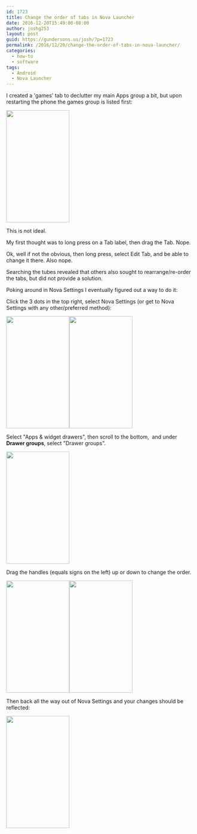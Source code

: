 ```yaml
---
id: 1723
title: Change the order of tabs in Nova Launcher
date: 2016-12-20T15:49:00-08:00
author: joshg253
layout: post
guid: https://gundersons.us/josh/?p=1723
permalink: /2016/12/20/change-the-order-of-tabs-in-nova-launcher/
categories:
  - how-to
  - software
tags:
  - Android
  - Nova Launcher
---
```

I created a 'games' tab to declutter my main Apps group a bit, but upon restarting the phone the games group is listed first:

<a href="/josh/wp-content/uploads/sites/2/2016/12/Screenshot_20161220-151143.jpg"><img class="size-medium wp-image-1724 alignnone" src="https://gundersons.us/josh/wp-content/uploads/sites/2/2016/12/Screenshot_20161220-151143-169x300.jpg" alt="" width="169" height="300" /></a>

This is not ideal.

My first thought was to long press on a Tab label, then drag the Tab. Nope.

Ok, well if not the obvious, then long press, select Edit Tab, and be able to change it there. Also nope.

Searching the tubes revealed that others also sought to rearrange/re-order the tabs, but did not provide a solution.

Poking around in Nova Settings I eventually figured out a way to do it:

Click the 3 dots in the top right, select Nova Settings (or get to Nova Settings with any other/preferred method):

<a href="/josh/wp-content/uploads/sites/2/2016/12/Screenshot_20161220-151153.jpg"><img class="size-medium wp-image-1725 alignnone" src="https://gundersons.us/josh/wp-content/uploads/sites/2/2016/12/Screenshot_20161220-151153-169x300.jpg" alt="" width="169" height="300" /></a><a href="/josh/wp-content/uploads/sites/2/2016/12/Screenshot_20161220-151202.jpg"><img class="size-medium wp-image-1726 alignnone" src="https://gundersons.us/josh/wp-content/uploads/sites/2/2016/12/Screenshot_20161220-151202-169x300.jpg" alt="" width="169" height="300" /></a>

Select "Apps &amp; widget drawers", then scroll to the bottom,  and under <strong>Drawer groups</strong>, select "Drawer groups".

<a href="/josh/wp-content/uploads/sites/2/2016/12/Screenshot_20161220-151210.jpg"><img class="size-medium wp-image-1727 alignnone" src="https://gundersons.us/josh/wp-content/uploads/sites/2/2016/12/Screenshot_20161220-151210-169x300.jpg" alt="" width="169" height="300" /></a>

Drag the handles (equals signs on the left) up or down to change the order.

<a href="/josh/wp-content/uploads/sites/2/2016/12/Screenshot_20161220-151627.jpg"><img class="size-medium wp-image-1728 alignnone" src="https://gundersons.us/josh/wp-content/uploads/sites/2/2016/12/Screenshot_20161220-151627-169x300.jpg" alt="" width="169" height="300" /></a><a href="/josh/wp-content/uploads/sites/2/2016/12/Screenshot_20161220-151631.jpg"><img class="size-medium wp-image-1729 alignnone" src="https://gundersons.us/josh/wp-content/uploads/sites/2/2016/12/Screenshot_20161220-151631-169x300.jpg" alt="" width="169" height="300" /></a>

Then back all the way out of Nova Settings and your changes should be reflected:

<a href="/josh/wp-content/uploads/sites/2/2016/12/Screenshot_20161220-151824.jpg"><img class="size-medium wp-image-1730 alignnone" src="https://gundersons.us/josh/wp-content/uploads/sites/2/2016/12/Screenshot_20161220-151824-169x300.jpg" alt="" width="169" height="300" /></a>

<span style="border-radius: 2px; text-indent: 20px; width: auto; padding: 0px 4px 0px 0px; text-align: center; font: bold 11px/20px 'Helvetica Neue',Helvetica,sans-serif; color: #ffffff; background: #bd081c  no-repeat scroll 3px 50% / 14px 14px; position: absolute; opacity: 1; z-index: 8675309; display: none; cursor: pointer;">Save</span>